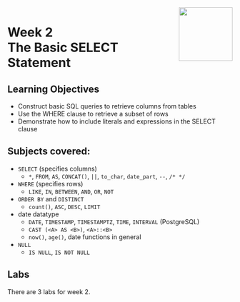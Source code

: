 <a href="../">
  <img src="/img/The_Structured_Query_Language_(SQL)_logo.avif" width="120" align="right">
</a>

# Week 2 <br> The Basic SELECT Statement

## Learning Objectives
- Construct basic SQL queries to retrieve columns from tables
- Use the WHERE clause to retrieve a subset of rows
- Demonstrate how to include literals and expressions in the SELECT clause

## Subjects covered:
- `SELECT` (specifies columns)
  - `*`, `FROM`, `AS`, `CONCAT()`, `||`, `to_char`, `date_part`, `--`, `/* */`
- `WHERE` (specifies rows)
  - `LIKE`, `IN`, `BETWEEN`, `AND`, `OR`, `NOT`
- `ORDER BY` and `DISTINCT`
  - `count()`, `ASC`, `DESC`, `LIMIT`
- date datatype
  - `DATE`, `TIMESTAMP`, `TIMESTAMPTZ`, `TIME`, `INTERVAL` (PostgreSQL)
  - `CAST (<A> AS <B>)`, `<A>::<B>`
  - `now()`, `age()`, date functions in general
- `NULL`
    - `IS NULL`, `IS NOT NULL`

## Labs

There are 3 labs for week 2.
